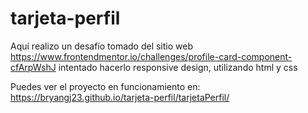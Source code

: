 # tarjeta-perfil
Aquí realizo un desafío tomado del sitio web https://www.frontendmentor.io/challenges/profile-card-component-cfArpWshJ
intentado hacerlo responsive design, utilizando html y css

Puedes ver el proyecto en funcionamiento en: https://bryangj23.github.io/tarjeta-perfil/tarjetaPerfil/
